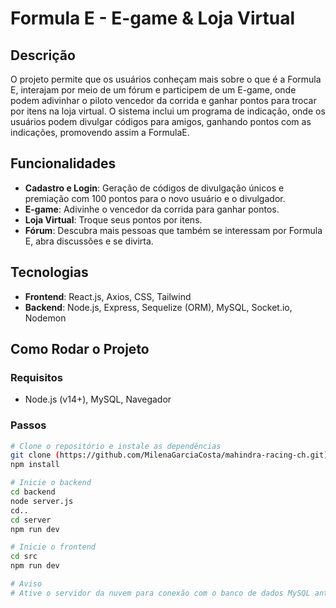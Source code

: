 # Formula E - E-game & Loja Virtual

## Descrição

O projeto permite que os usuários conheçam mais sobre o que é a Formula E, interajam por meio de um fórum e participem de um E-game, onde podem adivinhar o piloto vencedor da corrida e ganhar pontos para trocar por itens na loja virtual. O sistema inclui um programa de indicação, onde os usuários podem divulgar códigos para amigos, ganhando pontos com as indicações, promovendo assim a FormulaE.

## Funcionalidades

- **Cadastro e Login**: Geração de códigos de divulgação únicos e premiação com 100 pontos para o novo usuário e o divulgador.
- **E-game**: Adivinhe o vencedor da corrida para ganhar pontos.
- **Loja Virtual**: Troque seus pontos por itens.
- **Fórum**: Descubra mais pessoas que também se interessam por Formula E, abra discussões e se divirta.

## Tecnologias

- **Frontend**: React.js, Axios, CSS, Tailwind
- **Backend**: Node.js, Express, Sequelize (ORM), MySQL, Socket.io, Nodemon

## Como Rodar o Projeto

### Requisitos

- Node.js (v14+), MySQL, Navegador

### Passos

```bash
# Clone o repositório e instale as dependências
git clone (https://github.com/MilenaGarciaCosta/mahindra-racing-ch.git)
npm install

# Inicie o backend
cd backend
node server.js
cd..
cd server
npm run dev

# Inicie o frontend
cd src
npm run dev

# Aviso
# Ative o servidor da nuvem para conexão com o banco de dados MySQL antes de iniciar a aplicação.

